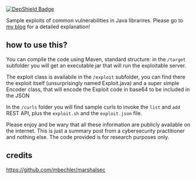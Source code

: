 [![DepShield Badge](https://depshield.sonatype.org/badges/Mohan18/java-example/depshield.svg)](https://depshield.github.io)

Sample exploits of common vulnerabilities in Java librarires. Please go to [my blog](https://bbossola.wordpress.com/2018/04/14/remotely-execute-java-code-using-json/) for a detailed explanation!

## how to use this?
You can compile the code using Maven, standard structure: in the `/target` subfolder you will get an executable jar that will run the exploitable server. 

The exploit class is availabile in the `/exploit` subfolder, you can find there the exploit itself (unsurprisingly named Exploit.java) and a super simple Encoder class, that will encode the Exploit code in base64 to be included in the JSON

In the `/curls` folder you will find sample curls to invoke the `list` and `add` REST API, plus the `exploit.sh` and the `exploit.json` file.

Please enjoy and be wary that all these information are publicly available on the internet. This is just a summary post from a cybersecurity practitioner and nothing else. The code provided is for research purposes only.

## credits
https://github.com/mbechler/marshalsec
